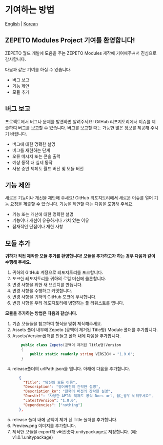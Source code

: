 # 기여하는 방법

[English](./HowToContribute.md) | [Korean](./HowToContribute_KR.md)

## ZEPETO Modules Project 기여를 환영합니다!
ZEPETO 월드 개발에 도움을 주는 ZEPETO Modules 제작에 기여해주셔서 진심으로 감사합니다.

다음과 같은 기여를 하실 수 있습니다.

- 버그 보고
- 기능 제안
- 모듈 추가 


## 버그 보고
프로젝트에서 버그나 문제를 발견하면 알려주세요! GitHub 리포지토리에서 이슈를 제출하여 버그를 보고할 수 있습니다. 버그를 보고할 때는 가능한 많은 정보를 제공해 주시기 바랍니다.

- 버그에 대한 명확한 설명
- 버그를 재현하는 단계
- 오류 메시지 또는 콘솔 출력
- 예상 동작 대 실제 동작
- 사용 중인 제페토 월드 버전 및 모듈 버전

## 기능 제안
새로운 기능이나 개선을 제안해 주세요! GitHub 리포지토리에서 새로운 이슈를 열어 기능 요청을 제출할 수 있습니다. 기능을 제안할 때는 다음을 포함해 주세요.

- 기능 또는 개선에 대한 명확한 설명
- 기능이나 개선이 유용하거나 가치 있는 이유
- 잠재적인 단점이나 제한 사항

## 모듈 추가
**귀하가 직접 제작한 모듈 추가를 환영합니다! 모듈을 추가하고자 하는 경우 다음과 같이 수행해 주세요.**

1. 귀하의 GitHub 계정으로 레포지토리를 포크합니다.
2. 포크한 레포지토리를 귀하의 로컬 머신에 클론합니다.
3. 변경 사항을 위한 새 브랜치를 만듭니다.
4. 변경 사항을 수행하고 커밋합니다.
5. 변경 사항을 귀하의 GitHub 포크에 푸시합니다.
6. 변경 사항을 우리 레포지토리에 병합하는 풀 리퀘스트를 엽니다.

**모듈을 추가하는 방법은 다음과 같습니다.**
 
1. 기존 모듈들을 참고하여 형식을 맞춰 제작해주세요.
2. Assets 폴더 내부에 Zepeto (공백이 제거된 Title명) Module 폴더를 추가합니다.
3. Assets/Version폴더를 만들고 폴더 내에 다음을 추가합니다.
    ``` cs
        public class Zepeto(공백이 제거된 Title명)Version
        {
            public static readonly string VERSION = "1.0.0";
        }
    ```
4. release폴더의 urlPath.json을 엽니다. 아래에 다음을 추가합니다.
     ``` json
        {
          "Title": "당신의 모듈 이름",
          "Description": "영어버전의 간략한 설명",
          "Description_ko": "한국어 버전의 간략한 설명",
          "DocsUrl": "사용한 API의 제페토 공식 Docs url, 없는경우 비워두세요",
          "LatestVersion": "1.0.0",
          "Dependencies": ["nothing"]
        },
    ```
5. release 폴더 내에 공백이 제거 된 Title 폴더를 추가합니다.
6. Preview.png 이미지를 추가합니다.
7. 제작한 모듈을 export해 v버전숫자.unitypackage로 저장합니다. (예: v1.0.1.unitypackage)
